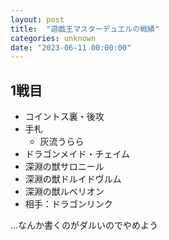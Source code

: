 ```yaml
---
layout: post
title:  "遊戯王マスターデュエルの戦績"
categories: unknown
date: "2023-06-11 00:00:00"
---
```


## 1戦目

- コイントス裏・後攻
- 手札
  - 灰流うらら
 - ドラゴンメイド・チェイム
 - 深淵の獣サロニール
 - 深淵の獣ドルイドヴルム
 - 深淵の獣ルベリオン
- 相手：ドラゴンリンク


...なんか書くのがダルいのでやめよう
